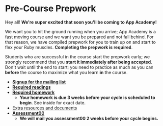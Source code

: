 # Pre-Course Prepwork

Hey all! **We're super excited that soon you'll be coming to App
Academy!**

We want you to hit the ground running when you arrive; App Academy is
a fast moving course and we want you be prepared and not fall
behind. For that reason, we have compiled prepwork for you to train up
on and start to flex your Ruby muscles. **Completing the prepwork is
required**.

Students who are successful in the course start the prepwork early; we
strongly recommend that you **start it immediately after being
accepted**. Don't wait until the end to start; you need to practice as
much as you can **before** the course to maximize what you learn
**in** the course.

* **[Signup for the mailing list][mailing-signup]**
* **[Required readings][pre-course-readings]**
* **[Required homework][homework]**
    * **Your homework is due 3 weeks before your cycle is scheduled to
      begin**. See inside for exact date.
* [Extra resources and documents][extra-resources]
* **[Assessment00][assessment00]**
    * **We will mail you assessment00 2 weeks before your cycle
      begins.**

[welcome]: ./welcome.md
[mailing-signup]: ./mailing-signup.md
[pre-course-readings]: ./readings.md
[homework]: ./homework.md
[extra-resources]: ./extra-resources.md
[assessment00]: ./assessment00.md
